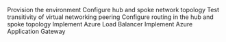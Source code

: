 Provision the environment
Configure hub and spoke network topology
Test transitivity of virtual networking peering
Configure routing in the hub and spoke topology
Implement Azure Load Balancer
Implement Azure Application Gateway